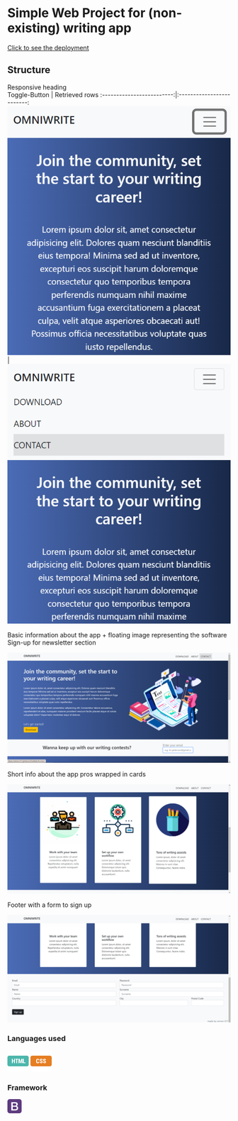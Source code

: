 # Simple Web Project for (non-existing) writing app
[Click to see the deployment](https://renren-017.github.io/FinalWeb/)

## Structure

Responsive heading  
Toggle-Button             |  Retrieved rows
:-------------------------:|:-------------------------:
![](img/phonescreen2.PNG)  |  ![](img/phonescreen.PNG)  

Basic information about the app + floating image representing the software  
Sign-up for newsletter section

![firstsection](img/firstsection.png)

Short info about the app pros wrapped in cards

![secondsection](img/secondsection.png)

Footer with a form to sign up

![thirdsection](img/thirdsection.png)

### Languages used  

![html](img/html.png)
![css](img/css.png)

### Framework  
![bootstrap](img/bootstrap.png)
